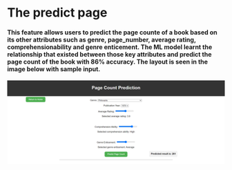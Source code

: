 # The predict page 
#### This feature allows users to predict the page counte of a book based on its other attributes such as genre, page_number, average rating, comprehensionability and genre enticement. The ML model learnt the relationship that existed between those key attributes and predict the page count of the book with 86% accuracy. The layout is seen in the image below with sample input.

<div align = "center">
  <img src="pagecount-prediction.png" alt="Image title">
</di
### The sample shown above demonestrate how to interact with the machine learning model trained on those key attributes to predict the page count of a book. 
